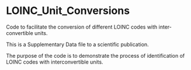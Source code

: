 # LOINC_Unit_Conversions
Code to facilitate the conversion of different LOINC codes with inter-convertible units.

This is a Supplementary Data file to a scientific publication.  

The purpose of the code is to demonstrate the process of identification of LOINC codes with interconvertible units.
